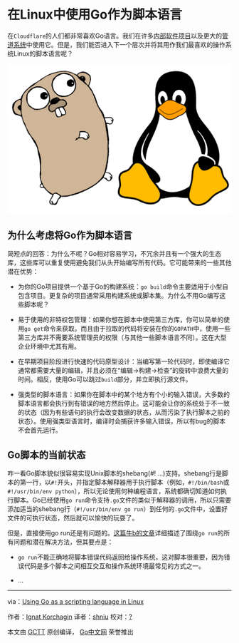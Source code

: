 # 在Linux中使用Go作为脚本语言

在`Cloudflare`的人们都非常喜欢Go语言。我们在许多[内部软件项目](https://blog.cloudflare.com/what-weve-been-doing-with-go/)以及更大的[管道系统](https://blog.cloudflare.com/meet-gatebot-a-bot-that-allows-us-to-sleep/)中使用它。但是，我们能否进入下一个层次并将其用作我们最喜欢的操作系统Linux的脚本语言呢？

![image here](https://github.com/shniu/resources/raw/master/images/gopher-tux-1.png)

## 为什么考虑将Go作为脚本语言

简短点的回答：为什么不呢？Go相对容易学习，不冗余并且有一个强大的生态库，这些库可以重复使用避免我们从头开始编写所有代码。它可能带来的一些其他潜在优势：

* 为你的Go项目提供一个基于Go的构建系统：`go build`命令主要适用于小型自包含项目。更复杂的项目通常采用构建系统或脚本集。为什么不用Go编写这些脚本呢？

* 易于使用的非特权包管理：如果你想在脚本中使用第三方库，你可以简单的使用`go get`命令来获取。而且由于拉取的代码将安装在你的`GOPATH`中，使用一些第三方库并不需要系统管理员的权限（与其他一些脚本语言不同）。这在大型企业环境中尤其有用。

* 在早期项目阶段进行快速的代码原型设计：当编写第一轮代码时，即使编译它通常都需要大量的编辑，并且必须在“编辑->构建->检查”的旋转中浪费大量的时间。相反，使用Go可以跳过`build`部分，并立即执行源文件。

* 强类型的脚本语言：如果你在脚本中的某个地方有个小的输入错误，大多数的脚本语言都会执行到有错误的地方然后停止。这可能会让你的系统处于不一致的状态（因为有些语句的执行会改变数据的状态，从而污染了执行脚本之前的状态）。使用强类型语言时，编译时会捕获许多输入错误，所以有bug的脚本不会首先运行。

## Go脚本的当前状态

咋一看Go脚本貌似很容易实现Unix脚本的shebang(#! ...)支持。shebang行是脚本的第一行，以`#!`开头，并指定脚本解释器用于执行脚本（例如，`#!/bin/bash`或`#!/usr/bin/env python`），所以无论使用何种编程语言，系统都确切知道如何执行脚本。Go已经使用`go run`命令支持`.go`文件的类似于解释器的调用，所以只需要添加适当的shebang行（`#!/usr/bin/env go run`）到任何的`.go`文件中，设置好文件的可执行状态，然后就可以愉快的玩耍了。

但是，直接使用go run还是有问题的。[这篇牛b的文章](https://gist.github.com/posener/73ffd326d88483df6b1cb66e8ed1e0bd)详细描述了围绕`go run`的所有问题和潜在解决方法，但其要点是：

* `go run`不能正确地将脚本错误代码返回给操作系统，这对脚本很重要，因为错误代码是多个脚本之间相互交互和操作系统环境最常见的方式之一。

* ...


---

via：[Using Go as a scripting language in Linux](https://blog.cloudflare.com/using-go-as-a-scripting-language-in-linux/)

作者：[Ignat Korchagin](https://blog.cloudflare.com/author/ignat/)
译者：[shniu](https://github.com/shniu)
校对：[?](https://github.com/?)

本文由 [GCTT](https://github.com/studygolang/GCTT) 原创编译，
[Go中文网](https://studygolang.com/) 荣誉推出
